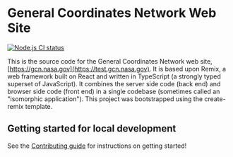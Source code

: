 # General Coordinates Network Web Site

[![Node.js CI status](https://github.com/tachgsfc/gcn.nasa.gov/workflows/Node.js%20CI/badge.svg)](https://github.com/tachgsfc/gcn.nasa.gov/actions)

This is the source code for the General Coordinates Network web site, [https://gcn.nasa.gov](https://test.gcn.nasa.gov). It is based upon Remix, a web framework built on React and written in TypeScript (a strongly typed superset of JavaScript). It combines the server side code (back end) and browser side code (front end) in a single codebase (sometimes called an "isomorphic application"). This project was bootstrapped using the create-remix template.

## Getting started for local development

See the [Contributing guide](https://test.gcn.nasa.gov/docs/contributing) for instructions on getting started!
